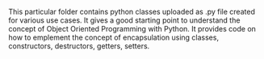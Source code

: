 This particular folder contains python classes uploaded as .py file created for various use cases. It gives a good starting point to understand the concept of Object Oriented Programming with Python. It provides code on how to emplement the concept of encapsulation using classes, constructors, destructors, getters, setters.
